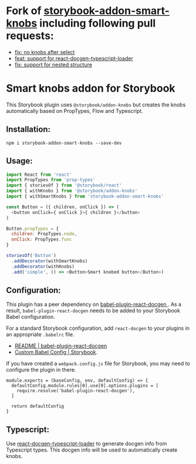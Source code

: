 # Fork of [storybook-addon-smart-knobs](https://www.npmjs.com/package/storybook-addon-smart-knobs) including following pull requests:
* [fix: no knobs after select](https://github.com/storybookjs/addon-smart-knobs/pull/60)
* [feat: support for react-docgen-typescript-loader](https://github.com/storybookjs/addon-smart-knobs/pull/61)
* [fix: support for nested structure](https://github.com/storybookjs/addon-smart-knobs/pull/62)

# Smart knobs addon for Storybook

This Storybook plugin uses `@storybook/addon-knobs` but creates the knobs automatically based on PropTypes, Flow and Typescript.

## Installation:

```
npm i storybook-addon-smart-knobs --save-dev
```

## Usage:

```js
import React from 'react'
import PropTypes from 'prop-types'
import { storiesOf } from '@storybook/react'
import { withKnobs } from '@storybook/addon-knobs'
import { withSmartKnobs } from 'storybook-addon-smart-knobs'

const Button = ({ children, onClick }) => (
  <button onClick={ onClick }>{ children }</button>
)

Button.propTypes = {
  children: PropTypes.node,
  onClick: PropTypes.func
}

storiesOf('Button')
  .addDecorator(withSmartKnobs)
  .addDecorator(withKnobs)
  .add('simple', () => <Button>Smart knobed button</Button>)

```

## Configuration:

This plugin has a peer dependency on [babel-plugin-react-docgen
](https://github.com/storybooks/babel-plugin-react-docgen). As a result, `babel-plugin-react-docgen` needs to be added to your Storybook Babel configuration.

For a standard Storybook configuration, add `react-docgen` to your plugins in an appropriate `.babelrc` file.

  - [README | babel-plugin-react-docgen](https://github.com/storybooks/babel-plugin-react-docgen/blob/master/README.md)
  - [Custom Babel Config | Storybook](https://storybook.js.org/configurations/custom-babel-config/).

If you have created a `webpack.config.js` file for Storybook, you may need to configure the plugin in there.

```
module.exports = (baseConfig, env, defaultConfig) => {
  defaultConfig.module.rules[0].use[0].options.plugins = [
    require.resolve('babel-plugin-react-docgen'),
  ]

  return defaultConfig
}
```

## Typescript:

Use [react-docgen-typescript-loader](https://github.com/strothj/react-docgen-typescript-loader) to generate docgen info from Typescript types. This docgen info will be used to automatically create knobs.
